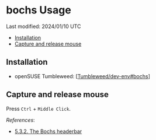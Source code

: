 # bochs Usage

Last modified: 2024/01/10 UTC

- [Installation](#installation)
- [Capture and release mouse](#capture-and-release-mouse)

## Installation

- openSUSE Tumbleweed: [[Tumbleweed/dev-env#bochs]]

## Capture and release mouse

Press `Ctrl` + `Middle Click`.

*References*:

- [5.3.2. The Bochs headerbar](https://bochs.sourceforge.io/doc/docbook/user/textconfig.html#HEADERBAR)

[//begin]: # "Autogenerated link references for markdown compatibility"
[Tumbleweed/dev-env#bochs]: ..%2FopenSUSE%2FTumbleweed%2Fdev-env.md "OpenSUSE Tumbleweed Development Environment"
[//end]: # "Autogenerated link references"

